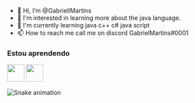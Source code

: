 - 👋 Hi, I’m @GabriellMartins
- 👀 I'm interested in learning more about the java language.
- 🌱 I'm currently learning java c++ c# java script
- 📫 How to reach me call me on discord GabrielMartins#0001

### Estou aprendendo

<img src="https://cdn.jsdelivr.net/gh/devicons/devicon/icons/java/java-original.svg" width="40" height="40"/> <img src="https://cdn.jsdelivr.net/gh/devicons/devicon/icons/linux/linux-original.svg" width="40" height="40"/>



![Snake animation](https://github.com/seu-usuário-aqui/seu-usuário-aqui/blob/output/github-contribution-grid-snake.svg)
